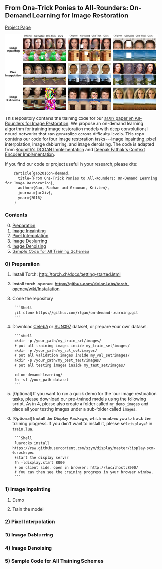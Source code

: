 ## From One-Trick Ponies to All-Rounders:  On-Demand Learning for Image Restoration
[Project Page](http://vision.cs.utexas.edu/projects/on_demand_learning/)<br/>

![teaser](teaser.jpg "qualitative results on three image restoration tasks")

This repository contains the training code for our [arXiv paper on All-Rounders for Image Restoration](http://vision.cs.utexas.edu/projects/on_demand_learning/). We propose an on-demand learning algorithm for training image restoration models with deep convolutional neural networks that can generalize across difficulty levels. This repo contains our code for four image restoration tasks---image inpainting, pixel interpolation, image deblurring, and image denoising. The code is adapted from [Soumith's DCGAN Implementation](https://github.com/soumith/dcgan.torch) and [Deepak Pathak's Context Encoder Implementation](https://github.com/pathak22/context-encoder).

If you find our code or project useful in your research, please cite:

        @article{gao2016on-demand,
          title={From One-Trick Ponies to All-Rounders: On-Demand Learning for Image Restoration},
          author={Gao, Ruohan and Grauman, Kristen},
          journal={arXiv},
          year={2016}
        }


### Contents
0. [Preparation](#0-preparation)
1. [Image Inpainting](#1-image-inpainting)
2. [Pixel Interpolation](#2-pixel-interpolation)
3. [Image Deblurring](#3-image-deblurring)
4. [Image Denoising](#4-image-denoising)
5. [Sample Code for All Training Schemes](#5-sample-code-for-all-training-schemes)

### 0) Preparation

1. Install Torch: http://torch.ch/docs/getting-started.html

2. Install torch-opencv: https://github.com/VisionLabs/torch-opencv/wiki/Installation

3. Clone the repository

        ```Shell
        git clone https://github.com/rhgao/on-demand-learning.git
        ```
  
4. Download [CelebA](http://mmlab.ie.cuhk.edu.hk/projects/CelebA.html) or [SUN397](http://vision.cs.princeton.edu/projects/2010/SUN/) dataset, or prepare your own dataset. 

        ```Shell
        mkdir -p /your_path/my_train_set/images/
        # put all training images inside my_train_set/images/
        mkdir -p /your_path/my_val_set/images/
        # put all validation images inside my_val_set/images/
        mkdir -p /your_path/my_test_test/images/
        # put all testing images inside my_test_set/images/

        cd on-demand-learning/
        ln -sf /your_path dataset
        ```

5. [Optional] If you want to run a quick demo for the four image restoration tasks, please download our pre-trained models using the following script. As in 4, please also create a folder called `my_demo_images` and place all your testing images under a sub-folder called `images`.

6. [Optional] Install the Display Package, which enables you to track the training progress. If you don't want to install it, please set `display=0` in `train.lua`.

        ```Shell
        luarocks install https://raw.githubusercontent.com/szym/display/master/display-scm-0.rockspec
        #start the display server
        th -ldisplay.start 8000
        # on client side, open in browser: http://localhost:8000/
        # You can then see the training progress in your browser window.
        ```

### 1) Image Inpainting
1. Demo

2. Train the model

### 2) Pixel Interpolation

### 3) Image Deblurring

### 4) Image Denoising

### 5) Sample Code for All Training Schemes
